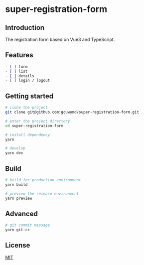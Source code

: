 # super-registration-form

## Introduction

The registration form based on Vue3 and TypeScript.

## Features

```md
- [ ] form
- [ ] list
- [ ] details
- [ ] login / logout
```

## Getting started

```bash
# clone the project
git clone git@github.com:gcuwomd/super-registration-form.git

# enter the project directory
cd super-registration-form

# install dependency
yarn

# develop
yarn dev
```

## Build

```bash
# build for production environment
yarn build

# preview the release environment
yarn preview
```

## Advanced

```bash
# git commit message
yarn git-cz
```

## License

[MIT](LICENSE)
